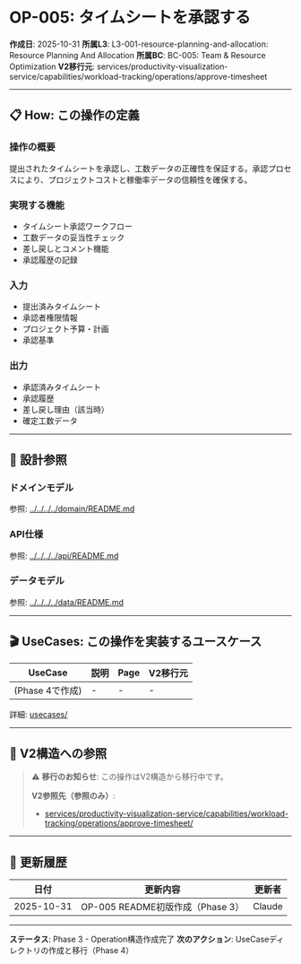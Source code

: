 # OP-005: タイムシートを承認する

**作成日**: 2025-10-31
**所属L3**: L3-001-resource-planning-and-allocation: Resource Planning And Allocation
**所属BC**: BC-005: Team & Resource Optimization
**V2移行元**: services/productivity-visualization-service/capabilities/workload-tracking/operations/approve-timesheet

---

## 📋 How: この操作の定義

### 操作の概要
提出されたタイムシートを承認し、工数データの正確性を保証する。承認プロセスにより、プロジェクトコストと稼働率データの信頼性を確保する。

### 実現する機能
- タイムシート承認ワークフロー
- 工数データの妥当性チェック
- 差し戻しとコメント機能
- 承認履歴の記録

### 入力
- 提出済みタイムシート
- 承認者権限情報
- プロジェクト予算・計画
- 承認基準

### 出力
- 承認済みタイムシート
- 承認履歴
- 差し戻し理由（該当時）
- 確定工数データ

---

## 🔗 設計参照

### ドメインモデル
参照: [../../../../domain/README.md](../../../../domain/README.md)

### API仕様
参照: [../../../../api/README.md](../../../../api/README.md)

### データモデル
参照: [../../../../data/README.md](../../../../data/README.md)

---

## 🎬 UseCases: この操作を実装するユースケース

| UseCase | 説明 | Page | V2移行元 |
|---------|------|------|---------|
| (Phase 4で作成) | - | - | - |

詳細: [usecases/](usecases/)

---

## 🔗 V2構造への参照

> ⚠️ **移行のお知らせ**: この操作はV2構造から移行中です。
>
> **V2参照先（参照のみ）**:
> - [services/productivity-visualization-service/capabilities/workload-tracking/operations/approve-timesheet/](../../../../../../../services/productivity-visualization-service/capabilities/workload-tracking/operations/approve-timesheet/)

---

## 📝 更新履歴

| 日付 | 更新内容 | 更新者 |
|------|---------|--------|
| 2025-10-31 | OP-005 README初版作成（Phase 3） | Claude |

---

**ステータス**: Phase 3 - Operation構造作成完了
**次のアクション**: UseCaseディレクトリの作成と移行（Phase 4）
